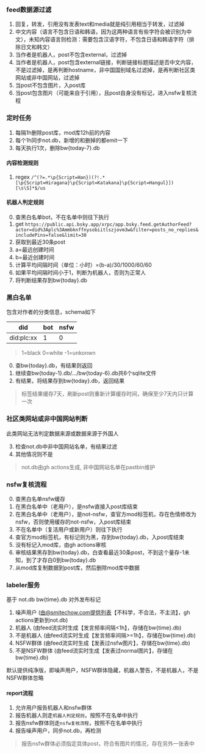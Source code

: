 ### feed数据源过滤

1. 回复，转发，引用没有发表text和media就是纯引用相当于转发，过滤掉
2. 中文内容（语言不包含日语和韩语，因为这两种语言有些字符会被识别为中文），未知内容语言则检测：需要包含汉语字符，不包含日语和韩语字符（排除日文和韩文）
3. 当作者是机器人，post不包含external，过滤掉
4. 当作者是机器人，post包含external链接，判断链接标题描述是否中文内容，不是过滤掉，是再判断hostname，非中国国别域名过滤掉，是再判断社区类网站或非中国网站，过滤掉
5. 当post不包含图片，入post库
6. 当post包含图片（可能来自于引用），且post自身没有标记，进入nsfw复核流程

### 定时任务

1. 每隔1h删除post库，mod库12h前的内容
2. 每个1h同步not.db，新增的和删掉的都emit一下
3. 每天执行1次，删除bw{today-7}.db

#### 内容检测规则

1. regex `/^(?=.*\p{Script=Han})(?!.*[\p{Script=Hiragana}\p{Script=Katakana}\p{Script=Hangul}])[\s\S]*$/us`

#### 机器人判定规则

0. 查黑白名单bot，不在名单中则往下执行
1. get `https://public.api.bsky.app/xrpc/app.bsky.feed.getAuthorFeed?actor=did%3Aplc%3Ammbknffnysobiitlszjovm3w&filter=posts_no_replies&includePins=false&limit=30`
2. 获取到最近30条post
3. a=最远创建时间
4. b=最近创建时间
5. 计算平均间隔时间（单位：小时）=(b-a)/30/1000/60/60
6. 如果平均间隔时间小于1，判断为机器人，否则为正常人
7. 将判断结果存到bw{today}.db

### 黑白名单

包含对作者的分类信息，schema如下

|did|bot|nsfw|
|---|---|----|
|did:plc:xx|1|0|

>1=black 0=white -1=unkonwn

0. 查bw{today}.db，有结果则返回
1. 继续查bw{today-1}.db/.../bw{today-6}.db共6个sqlite文件
2. 有结果，将结果存到bw{today}.db，返回结果

>标签结果缓存7天，刷新post则重新计算缓存时间，确保至少7天内只计算一次

### 社区类网站或非中国网站判断

此类网站无法判定数据来源或数据来源于外国人

3. 检查not.db中非中国网站名单，有结果过滤
4. 其他情况则不是

> not.db由gh actions生成, 非中国网站名单在pastbin维护

### nsfw复核流程

0. 查黑白名单nsfw缓存
1. 在黑白名单中（老用户），是nsfw直接入post库结束
2. 在黑白名单中（老用户），是not-nsfw，查官方mod标签机，存在色情修改为nsfw，否则使用缓存的not-nsfw，入post库结束
3. 不在名单中（复活用户或新用户）则往下执行
4. 查官方mod标签机，有标记则为黑，存到bw{today}.db，入post库结束
5. 没有标记入mod库，由gh actions审核
6. 审核结果黑存到bw{today}.db，白查看最近30条post，不到这个量存-1未知，到了才存白0到bw{today}.db
8. 从mod库复制数据到post库，然后删除mod库中数据

### labeler服务

基于 not.db bw{time}.db 对外发布标记

1. 噪声用户 (由@smitechow.com提供列表【不科学，不合法，不主流】，gh actions更新到not.db)
2. 机器人 (由feed流实时生成【发言频率间隔<1h】，存储在bw{time}.db)
3. 不是机器人 (由feed流实时生成【发言频率间隔>=1h】，存储在bw{time}.db)
3. NSFW群体 (由feed流实时生成【发表过nsfw图片】，存储在bw{time}.db)
3. 不是NSFW群体 (由feed流实时生成【发表过normal图片】，存储在bw{time}.db)

默认提供纯净版，即噪声用户，NSFW群体隐藏，机器人警告，不是机器人，不是NSFW群体忽略

#### report流程

1. 允许用户报告机器人和nsfw群体
2. 报告机器人则走`机器人判定规则`，按照不在名单中执行
3. 报告nsfw群体则走`nsfw复核流程`，按照不在名单中执行
4. 报告噪声用户，同步not.db，再检测

>报告nsfw群体必须指定具体post，符合有图片的情况，存在另外一张表中
